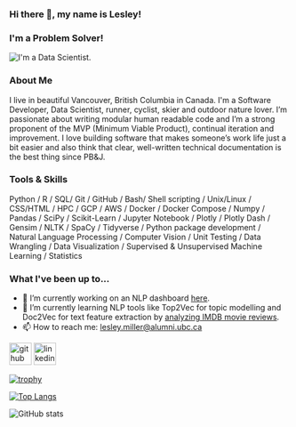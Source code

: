 ### Hi there 👋, my name is Lesley!
### I'm a Problem Solver! 
![I'm a Data Scientist. ](img/workstation.png)

### About Me
I live in beautiful Vancouver, British Columbia in Canada. I'm a Software Developer, Data Scientist, runner, cyclist, skier and outdoor nature lover. I’m passionate about writing modular human readable code and I’m a strong proponent of the MVP (Minimum Viable Product), continual iteration and improvement. I love building software that makes someone’s work life just a bit easier and also think that clear, well-written technical documentation is the best thing since PB&J.


### Tools & Skills
Python / R / SQL/ Git / GitHub / Bash/ Shell scripting / Unix/Linux / CSS/HTML / HPC / GCP / AWS / Docker / Docker Compose / Numpy / Pandas / SciPy / Scikit-Learn / Jupyter Notebook / Plotly / Plotly Dash / Gensim / NLTK / SpaCy / Tidyverse / Python package development / Natural Language Processing / Computer Vision / Unit Testing / Data Wrangling / Data Visualization / Supervised & Unsupervised Machine Learning / Statistics

### What I've been up to...

- 🔭 I’m currently working on an NLP dashboard [here](https://imdb-text-analysis.herokuapp.com/).
- 🌱 I’m currently learning NLP tools like Top2Vec for topic modelling and Doc2Vec for text feature extraction by [analyzing IMDB movie reviews](https://github.com/aromatic-toast/IMDB_Sentiment_Analysis).
- 📫 How to reach me: lesley.miller@alumni.ubc.ca 


[<img src='https://cdn.jsdelivr.net/npm/simple-icons@3.0.1/icons/github.svg' alt='github' height='40'>](https://github.com/aromatic-toast)  [<img src='https://cdn.jsdelivr.net/npm/simple-icons@3.0.1/icons/linkedin.svg' alt='linkedin' height='40'>](https://www.linkedin.com/in/lesley-miller/)  

[![trophy](https://github-profile-trophy.vercel.app/?username=aromatic-toast&theme=algolia)](https://github.com/ryo-ma/github-profile-trophy)

[![Top Langs](https://github-readme-stats.vercel.app/api/top-langs/?username=aromatic-toast&theme=algolia)](https://github.com/anuraghazra/github-readme-stats)

![GitHub stats](https://github-readme-stats.vercel.app/api?username=aromatic-toast&theme=algolia&show_icons=true&count_private=true)  

